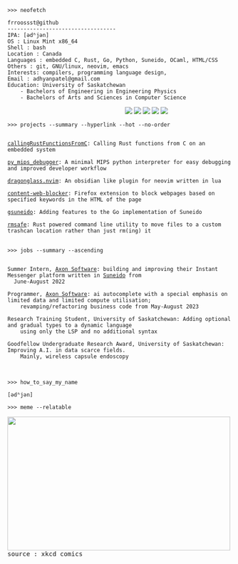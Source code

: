 ```
>>> neofetch
```

```
frroossst@github
----------------------------------
IPA: [ədʱjən]
OS : Linux Mint x86_64
Shell : bash
Location : Canada
Languages : embedded C, Rust, Go, Python, Suneido, OCaml, HTML/CSS  
Others : git, GNU/linux, neovim, emacs  
Interests: compilers, programming language design, 
Email : adhyanpatel@gmail.com
Education: University of Saskatchewan
    - Bachelors of Engineering in Engineering Physics
    - Bachelors of Arts and Sciences in Computer Science
```
<p align="left">
  &nbsp; &nbsp; &nbsp; &nbsp; &nbsp;&nbsp;&nbsp;&nbsp;&nbsp;&nbsp;&nbsp;&nbsp;&nbsp;&nbsp;&nbsp;&nbsp;&nbsp;&nbsp;&nbsp;&nbsp;&nbsp;&nbsp;&nbsp;&nbsp;&nbsp;&nbsp;&nbsp;&nbsp;&nbsp;&nbsp;&nbsp;&nbsp;&nbsp;&nbsp;&nbsp;&nbsp;&nbsp;&nbsp;&nbsp;&nbsp;&nbsp;&nbsp;&nbsp;&nbsp;&nbsp;&nbsp;&nbsp;&nbsp;&nbsp;&nbsp;&nbsp;&nbsp;&nbsp;&nbsp;&nbsp;&nbsp;&nbsp;&nbsp;&nbsp;&nbsp;&nbsp;&nbsp;
  <img src="https://singlecolorimage.com/get/F28FAD/25x20" />
  <img src="https://singlecolorimage.com/get/ABE9B3/25x20" />
  <img src="https://singlecolorimage.com/get/B5E8E0/25x20" />
  <img src="https://singlecolorimage.com/get/96CDFB/25x20" />
  <img src="https://singlecolorimage.com/get/89DCEB/25x20" />
</p>

```
>>> projects --summary --hyperlink --hot --no-order 
```
<pre>
<code>
<a href="https://github.com/frroossst/navXE">callingRustFunctionsFromC</a>: Calling Rust functions from C on an embedded system 

<a href="https://github.com/frroossst/py_mips_debugger">py_mips_debugger</a>: A minimal MIPS python interpreter for easy debugging and improved developer workflow 

<a href="https://github.com/frroossst/dragonglass.nvim">dragonglass.nvim</a>: An obsidian like plugin for neovim written in lua 

<a href="https://github.com/frroossst/webpage_content_blocker">content-web-blocker</a>: Firefox extension to block webpages based on specified keywords in the HTML of the page

<a href="https://github.com/frroossst/gsuneido">gsuneido</a>: Adding features to the Go implementation of Suneido

<a href="https://github.com/frroossst/rmsafe">rmsafe</a>: Rust powered command line utility to move files to a custom trashcan location rather than just rm(ing) it
</code>
</pre>

```
>>> jobs --summary --ascending 
```
<pre>
<code>
Summer Intern, <a href="https://axonsoftware.com/">Axon Software</a>: building and improving their Instant Messenger platform written in <a href="https://suneido.com/">Suneido</a> from  
  June-August 2022

Programmer, <a href="https://axonsoftware.com/">Axon Software</a>: ai autocomplete with a special emphasis on limited data and limited compute utilisation; 
    revamping/refactoring business code from May-August 2023

Research Training Student, University of Saskatchewan: Adding optional and gradual types to a dynamic language 
    using only the LSP and no additional syntax

Goodfellow Undergraduate Research Award, University of Saskatchewan: Improving A.I. in data scarce fields. 
    Mainly, wireless capsule endoscopy

</code>
</pre>

```
>>> how_to_say_my_name
```
```
[ədʱjən]
```
```
>>> meme --relatable
```
<pre>
<img src="https://imgs.xkcd.com/comics/wisdom_of_the_ancients.png" height="300" width="500">
source : xkcd comics
</pre>
